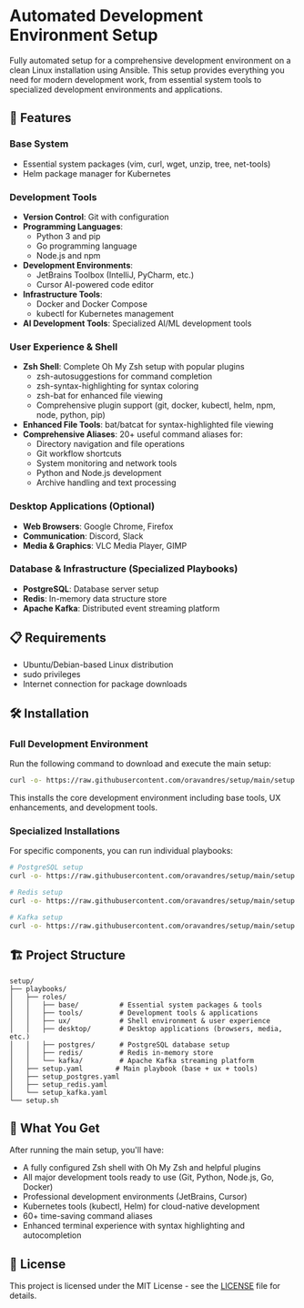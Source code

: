 # Automated Development Environment Setup

Fully automated setup for a comprehensive development environment on a clean Linux installation using Ansible. This setup provides everything you need for modern development work, from essential system tools to specialized development environments and applications.

## 🚀 Features

### Base System
- Essential system packages (vim, curl, wget, unzip, tree, net-tools)
- Helm package manager for Kubernetes

### Development Tools
- **Version Control**: Git with configuration
- **Programming Languages**: 
  - Python 3 and pip
  - Go programming language
  - Node.js and npm
- **Development Environments**: 
  - JetBrains Toolbox (IntelliJ, PyCharm, etc.)
  - Cursor AI-powered code editor
- **Infrastructure Tools**: 
  - Docker and Docker Compose
  - kubectl for Kubernetes management
- **AI Development Tools**: Specialized AI/ML development tools

### User Experience & Shell
- **Zsh Shell**: Complete Oh My Zsh setup with popular plugins
  - zsh-autosuggestions for command completion
  - zsh-syntax-highlighting for syntax coloring
  - zsh-bat for enhanced file viewing
  - Comprehensive plugin support (git, docker, kubectl, helm, npm, node, python, pip)
- **Enhanced File Tools**: bat/batcat for syntax-highlighted file viewing
- **Comprehensive Aliases**: 20+ useful command aliases for:
  - Directory navigation and file operations
  - Git workflow shortcuts
  - System monitoring and network tools
  - Python and Node.js development
  - Archive handling and text processing

### Desktop Applications (Optional)
- **Web Browsers**: Google Chrome, Firefox
- **Communication**: Discord, Slack
- **Media & Graphics**: VLC Media Player, GIMP

### Database & Infrastructure (Specialized Playbooks)
- **PostgreSQL**: Database server setup
- **Redis**: In-memory data structure store
- **Apache Kafka**: Distributed event streaming platform

## 📋 Requirements

- Ubuntu/Debian-based Linux distribution
- sudo privileges
- Internet connection for package downloads

## 🛠 Installation

### Full Development Environment
Run the following command to download and execute the main setup:

```bash
curl -o- https://raw.githubusercontent.com/oravandres/setup/main/setup.sh | bash
```

This installs the core development environment including base tools, UX enhancements, and development tools.

### Specialized Installations
For specific components, you can run individual playbooks:

```bash
# PostgreSQL setup
curl -o- https://raw.githubusercontent.com/oravandres/setup/main/setup.sh | bash -s playbooks/setup_postgres.yaml

# Redis setup  
curl -o- https://raw.githubusercontent.com/oravandres/setup/main/setup.sh | bash -s playbooks/setup_redis.yaml

# Kafka setup
curl -o- https://raw.githubusercontent.com/oravandres/setup/main/setup.sh | bash -s playbooks/setup_kafka.yaml
```

## 🏗 Project Structure

```
setup/
├── playbooks/
│   ├── roles/
│   │   ├── base/          # Essential system packages & tools
│   │   ├── tools/         # Development tools & applications  
│   │   ├── ux/            # Shell environment & user experience
│   │   ├── desktop/       # Desktop applications (browsers, media, etc.)
│   │   ├── postgres/      # PostgreSQL database setup
│   │   ├── redis/         # Redis in-memory store
│   │   └── kafka/         # Apache Kafka streaming platform
│   ├── setup.yaml        # Main playbook (base + ux + tools)
│   ├── setup_postgres.yaml
│   ├── setup_redis.yaml
│   └── setup_kafka.yaml
└── setup.sh              
```

## 🎯 What You Get

After running the main setup, you'll have:

- A fully configured Zsh shell with Oh My Zsh and helpful plugins
- All major development tools ready to use (Git, Python, Node.js, Go, Docker)
- Professional development environments (JetBrains, Cursor)
- Kubernetes tools (kubectl, Helm) for cloud-native development
- 60+ time-saving command aliases
- Enhanced terminal experience with syntax highlighting and autocompletion

## 📝 License

This project is licensed under the MIT License - see the [LICENSE](LICENSE) file for details.

